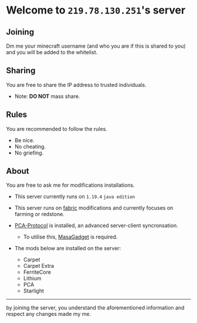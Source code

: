 # Welcome to ```219.78.130.251```'s server 

## Joining
Dm me your minecraft username (and who you are if this is shared to you) and you will be added to the whitelist.

## Sharing 

You are free to share the IP address to trusted individuals.
 - Note: **DO NOT** mass share. 

## Rules

You are recommended to follow the rules.
- Be nice.
- No cheating.
- No griefing. 

## About 

You are free to ask me for modifications installations. 

- This server currently runs on ```1.19.4``` ```java edition```

- This server runs on [fabric](https://fabricmc.net/wiki/start) modifications and currently focuses on farming or redstone.

- [PCA-Protocol](https://github.com/plusls/plusls-carpet-addition) is installed, an advanced server-client syncronsation.
    - To utilise this, [MasaGadget](https://github.com/plusls/MasaGadget) is required. 

- The mods below are installed on the server: 
    - Carpet
    - Carpet Extra
    - FerriteCore
    - Lithium 
    - PCA
    - Starlight
---

by joining the server, you understand the aforementioned information and respect any changes made my me.
